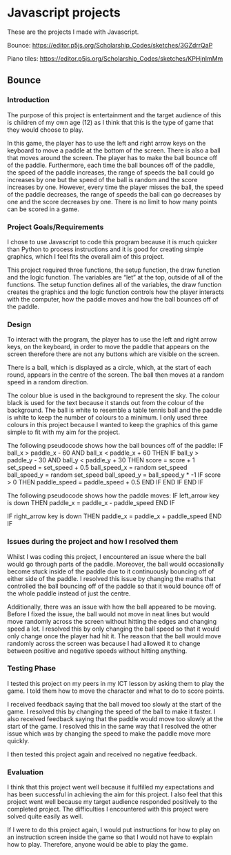 # Javascript projects

These are the projects I made with Javascript.

Bounce: https://editor.p5js.org/Scholarship_Codes/sketches/3GZdrrQaP

Piano tiles: https://editor.p5js.org/Scholarship_Codes/sketches/KPHjnImMm

## Bounce
### Introduction
The purpose of this project is entertainment and the target audience of this is children of my own age (12) as I think that this is the type of game that they would choose to play.

In this game, the player has to use the left and right arrow keys on the keyboard to move a paddle at the bottom of the screen. There is also a ball that moves around the screen. The player has to make the ball bounce off of the paddle. Furthermore, each time the ball bounces off of the paddle, the speed of the paddle increases, the range of speeds the ball could go increases by one but the speed of the ball is random and the score increases by one. However, every time the player misses the ball, the speed of the paddle decreases, the range of speeds the ball can go decreases by one and the score decreases by one. There is no limit to how many points can be scored in a game.

### Project Goals/Requirements
I chose to use Javascript to code this program because it is much quicker than Python to process instructions and it is good for creating simple graphics, which I feel fits the overall aim of this project.

This project required three functions, the setup function, the draw function and the logic function. The variables are “let” at the top, outside of all of the functions. The setup function defines all of the variables, the draw function creates the graphics and the logic function controls how the player interacts with the computer, how the paddle moves and how the ball bounces off of the paddle.

### Design
To interact with the program, the player has to use the left and right arrow keys, on the keyboard, in order to move the paddle that appears on the screen therefore there are not any buttons which are visible on the screen.

There is a ball, which is displayed as a circle, which, at the start of each round, appears in the centre of the screen. The ball then moves at a random speed in a random direction. 

The colour blue is used in the background to represent the sky. The colour black is used for the text because it stands out from the colour of the background. The ball is white to resemble a table tennis ball and the paddle is white to keep the number of colours to a minimum. I only used three colours in this project because I wanted to keep the graphics of this game simple to fit with my aim for the project.

The following pseudocode shows how the ball bounces off of the paddle:
IF ball_x > paddle_x - 60 AND ball_x < paddle_x + 60 THEN
   IF ball_y > paddle_y - 30 AND ball_y < paddle_y + 30 THEN
      score = score + 1
      set_speed = set_speed + 0.5
      ball_speed_x = random set_speed
      ball_speed_y = random set_speed
      ball_speed_y = ball_speed_y * -1
      IF score > 0 THEN
         paddle_speed = paddle_speed + 0.5
      END IF
   END IF
END IF

The following pseudocode shows how the paddle moves:
IF left_arrow key is down THEN
   paddle_x = paddle_x - paddle_speed
END IF

IF right_arrow key is down THEN
   paddle_x = paddle_x + paddle_speed
END IF

### Issues during the project and how I resolved them
Whilst I was coding this project, I encountered an issue where the ball would go through parts of the paddle. Moreover, the ball would occasionally become stuck inside of the paddle due to it continuously bouncing off of either side of the paddle. I resolved this issue by changing the maths that controlled the ball bouncing off of the paddle so that it would bounce off of the whole paddle instead of just the centre.

Additionally, there was an issue with how the ball appeared to be moving. Before I fixed the issue, the ball would not move in neat lines but would move randomly across the screen without hitting the edges and changing speed a lot. I resolved this by only changing the ball speed so that it would only change once the player had hit it. The reason that the ball would move randomly across the screen was because I had allowed it to change between positive and negative speeds without hitting anything.

### Testing Phase
I tested this project on my peers in my ICT lesson by asking them to play the game. I told them how to move the character and what to do to score points.

I received feedback saying that the ball moved too slowly at the start of the game. I resolved this by changing the speed of the ball to make it faster. I also received feedback saying that the paddle would move too slowly at the start of the game. I resolved this in the same way that I resolved the other issue which was by changing the speed to make the paddle move more quickly.

I then tested this project again and received no negative feedback.

### Evaluation
I think that this project went well because it fulfilled my expectations and has been successful in achieving the aim for this project. I also feel that this project went well because my target audience responded positively to the completed project. The difficulties I encountered with this project were solved quite easily as well. 

If I were to do this project again, I would put instructions for how to play on an instruction screen inside the game so that I would not have to explain how to play. Therefore, anyone would be able to play the game.
